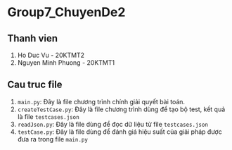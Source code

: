 # Group7_ChuyenDe2
## Thanh vien
1. Ho Duc Vu - 20KTMT2
2. Nguyen Minh Phuong - 20KTMT1
## Cau truc file
1. `main.py`: Đây là file chương trình chính giải quyết bài toán.
2. `createTestCase.py`: Đây là file chương trình dùng để tạo bộ test, kết quả là file `testcases.json`
3. `readJson.py`: Đây là file dùng để đọc dữ liệu từ file `testcases.json`
4. `testCase.py`: Đây là file dùng để đánh giá hiệu suất của giải pháp được đưa ra trong file `main.py`
